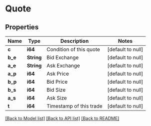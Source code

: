 # Quote

## Properties
Name | Type | Description | Notes
------------ | ------------- | ------------- | -------------
**c** | **i64** | Condition of this quote | [default to null]
**b_e** | **String** | Bid Exchange | [default to null]
**a_e** | **String** | Ask Exchange | [default to null]
**a_p** | **i64** | Ask Price | [default to null]
**b_p** | **i64** | Bid Price | [default to null]
**b_s** | **i64** | Bid Size | [default to null]
**a_s** | **i64** | Ask Size | [default to null]
**t** | **i64** | Timestamp of this trade | [default to null]

[[Back to Model list]](../README.md#documentation-for-models) [[Back to API list]](../README.md#documentation-for-api-endpoints) [[Back to README]](../README.md)

